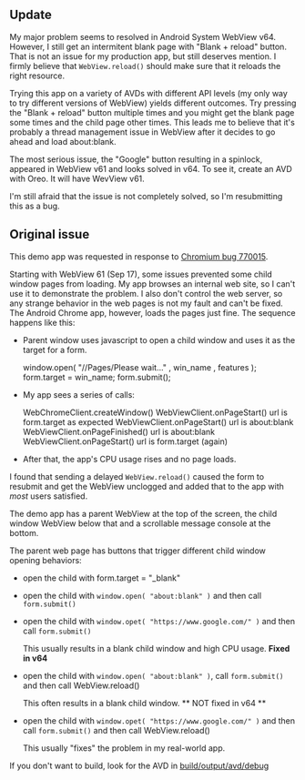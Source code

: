 
## Update

My major problem seems to resolved in Android System WebView v64. However, I
still get an intermitent blank page with "Blank + reload" button. That is not
an issue for my production app, but still deserves mention. I firmly believe
that `WebView.reload()` should make sure that it reloads the right resource.

Trying this app on a variety of AVDs with different API levels (my only way to
try different versions of WebView) yields different outcomes. Try pressing the
"Blank + reload" button multiple times and you might get the blank page some
times and the child page other times. This leads me to believe that it's
probably a thread management issue in WebView after it decides to go ahead and
load about:blank.

The most serious issue, the "Google" button resulting in a spinlock, appeared
in WebView v61 and looks solved in v64. To see it, create an AVD with Oreo. It
will have WevView v61.

I'm still afraid that the issue is not completely solved, so I'm resubmitting
this as a bug.

## Original issue

This demo app was requested in response to [Chromium bug 770015][1].

Starting with WebView 61 (Sep 17), some issues prevented some child window
pages from loading. My app browses an internal web site, so I can't use it to
demonstrate the problem. I also don't control the web server, so any strange
behavior in the web pages is not my fault and can't be fixed. The Android
Chrome app, however, loads the pages just fine. The sequence happens like this:

- Parent window uses javascript to open a child window and uses it as the
  target for a form.

    window.open( "//Pages/Please wait..." , win_name , features );
    form.target = win_name;
    form.submit();

- My app sees a series of calls:

    WebChromeClient.createWindow()
    WebViewClient.onPageStart() url is form.target as expected
    WebViewClient.onPageStart() url is about:blank 
    WebViewClient.onPageFinished() url is about:blank
    WebViewClient.onPageStart() url is form.target (again)

- After that, the app's CPU usage rises and no page loads.

I found that sending a delayed `WebView.reload()` caused the form to resubmit
and get the WebView unclogged and added that to the app with _most_ users
satisfied.

The demo app has a parent WebView at the top of the screen, the child window
WebView below that and a scrollable message console at the bottom.

The parent web page has buttons that trigger different child window opening
behaviors:

- open the child with form.target = "\_blank"

- open the child with `window.open( "about:blank" )` and then call `form.submit()`


- open the child with `window.opet( "https://www.google.com/" )` and then call
  `form.submit()`

  This usually results in a blank child window and high CPU usage. **Fixed in
  v64**

- open the child with `window.open( "about:blank" )`, call `form.submit()` and
  then call WebView.reload()

  This often results in a blank child window. ** NOT fixed in v64 **

- open the child with `window.opet( "https://www.google.com/" )` and then call
  `form.submit()` and then call WebView.reload()

  This usually "fixes" the problem in my real-world app.

If you don't want to build, look for the AVD in [build/output/avd/debug][2]

[1]: https://bugs.chromium.org/p/chromium/issues/detail?id=770015
[2]: https://github.com/mikehat/demo-webview/tree/master/build/output/apk/debug
